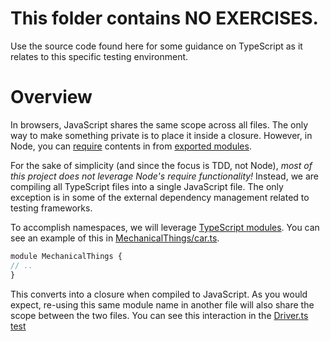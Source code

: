 # This folder contains NO EXERCISES. 

Use the source code found here for some guidance on TypeScript as it relates to this specific testing environment.

# Overview

In browsers, JavaScript shares the same scope across all files. The only way to make something private is to place it inside
a closure. However, in Node, you can [require](https://nodejs.org/api/modules.html) contents in from 
[exported modules](https://nodejs.org/api/modules.html#modules_module_exports).

For the sake of simplicity (and since the focus is TDD, not Node), *most of this project does not leverage Node's require 
functionality!* Instead, we are compiling all TypeScript files into a single JavaScript file. The only exception is in
some of the external dependency management related to testing frameworks.

To accomplish namespaces, we will leverage [TypeScript modules](http://www.typescriptlang.org/Handbook#modules). You can 
see an example of this in [MechanicalThings/car.ts](./MechanicalThings/car.ts).

```javascript
module MechanicalThings {
// ..
}
```

This converts into a closure when compiled to JavaScript. As you would expect, re-using this same module name in another file will
also share the scope between the two files. You can see this interaction in the [Driver.ts test](../../test/example/driver.ts)

